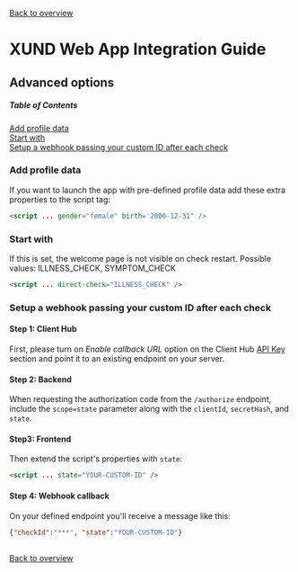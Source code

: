 [Back to overview](README.md) 

# XUND Web App Integration Guide
## Advanced options

##### Table of Contents  
[Add profile data](#add-profile-data)  
[Start with](#start-with)  
[Setup a webhook passing your custom ID after each check](#setup-a-webhook-passing-your-custom-id-after-each-check) 

### Add profile data

If you want to launch the app with pre-defined profile data add these extra properties to the script tag: 

```html
<script ... gender="female" birth='2000-12-31" />
```

### Start with
If this is set, the welcome page is not visible on check restart. Possible values: ILLNESS_CHECK, SYMPTOM_CHECK

```html
<script ... direct-check="ILLNESS_CHECK" />
```

### Setup a webhook passing your custom ID after each check

#### Step 1: Client Hub

First, please turn on _Enable callback URL_ option on the Client Hub [API Key](https://clienthub.xund.solutions/key) section and point it to an existing endpoint on your server.

#### Step 2: Backend

When requesting the authorization code from the `/authorize` endpoint, include the `scope=state` parameter along with the `clientId`, `secretHash`, and `state`.

#### Step3: Frontend

Then extend the script's properties with `state`:

```html
<script ... state="YOUR-CUSTOM-ID" />
```

#### Step 4: Webhook callback

On your defined endpoint you'll receive a message like this: 

```json
{"checkId":"***", "state":"YOUR-CUSTOM-ID"}
```

##

[Back to overview](README.md) 